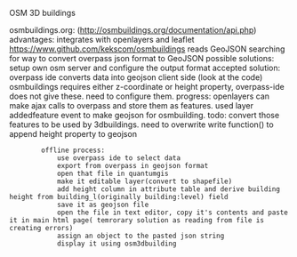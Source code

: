 OSM 3D buildings

osmbuildings.org: 
(http://osmbuildings.org/documentation/api.php)
	advantages:
		integrates with openlayers and leaflet https://www.github.com/kekscom/osmbuildings
		reads GeoJSON
	searching for way to convert overpass json format to GeoJSON
		possible solutions: setup own osm server and configure the output format
		accepted solution:
			overpass ide converts data into geojson client side (look at the code)
				osmbuildings requires either z-coordinate or height property, overpass-ide does not give these. need to configure them.
				progress: openlayers can make ajax calls to overpass and store them as features.
					used layer addedfeature event to make geojson for osmbuilding. 
				todo: convert those features to be used by 3dbuildings.
					need to overwrite write function() to append height property to geojson


			offline process:
				use overpass ide to select data
				export from overpass in geojson format
				open that file in quantumgis
				make it editable layer(convert to shapefile)
				add height column in attribute table and derive building height from building_l(originally building:level) field
				save it as geojson file
				open the file in text editor, copy it's contents and paste it in main html page( temrorary solution as reading from file is creating errors)
				assign an object to the pasted json string
				display it using osm3dbuilding
